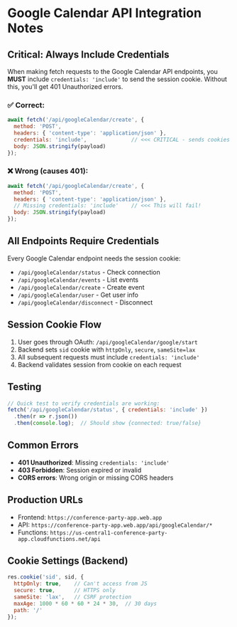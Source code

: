 # Google Calendar API Integration Notes

## Critical: Always Include Credentials

When making fetch requests to the Google Calendar API endpoints, you **MUST** include `credentials: 'include'` to send the session cookie. Without this, you'll get 401 Unauthorized errors.

### ✅ Correct:
```javascript
await fetch('/api/googleCalendar/create', {
  method: 'POST',
  headers: { 'content-type': 'application/json' },
  credentials: 'include',              // <<< CRITICAL - sends cookies
  body: JSON.stringify(payload)
});
```

### ❌ Wrong (causes 401):
```javascript
await fetch('/api/googleCalendar/create', {
  method: 'POST',
  headers: { 'content-type': 'application/json' },
  // Missing credentials: 'include'    // <<< This will fail!
  body: JSON.stringify(payload)
});
```

## All Endpoints Require Credentials

Every Google Calendar endpoint needs the session cookie:

- `/api/googleCalendar/status` - Check connection
- `/api/googleCalendar/events` - List events  
- `/api/googleCalendar/create` - Create event
- `/api/googleCalendar/user` - Get user info
- `/api/googleCalendar/disconnect` - Disconnect

## Session Cookie Flow

1. User goes through OAuth: `/api/googleCalendar/google/start`
2. Backend sets `sid` cookie with `httpOnly`, `secure`, `sameSite=lax`
3. All subsequent requests must include `credentials: 'include'`
4. Backend validates session from cookie on each request

## Testing

```javascript
// Quick test to verify credentials are working:
fetch('/api/googleCalendar/status', { credentials: 'include' })
  .then(r => r.json())
  .then(console.log);  // Should show {connected: true/false}
```

## Common Errors

- **401 Unauthorized**: Missing `credentials: 'include'`
- **403 Forbidden**: Session expired or invalid
- **CORS errors**: Wrong origin or missing CORS headers

## Production URLs

- Frontend: `https://conference-party-app.web.app`
- API: `https://conference-party-app.web.app/api/googleCalendar/*`
- Functions: `https://us-central1-conference-party-app.cloudfunctions.net/api`

## Cookie Settings (Backend)

```javascript
res.cookie('sid', sid, {
  httpOnly: true,    // Can't access from JS
  secure: true,      // HTTPS only
  sameSite: 'lax',   // CSRF protection
  maxAge: 1000 * 60 * 60 * 24 * 30,  // 30 days
  path: '/'
});
```